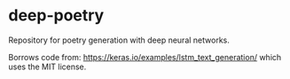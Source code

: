 # deep-poetry
Repository for poetry generation with deep neural networks.

Borrows code from: https://keras.io/examples/lstm_text_generation/ which uses the MIT license.
